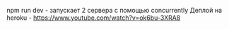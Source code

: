 npm run dev - запускает 2 сервера с помощью concurrently
Деплой на heroku - https://www.youtube.com/watch?v=ok6bu-3XRA8